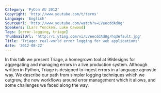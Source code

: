 ```yaml
---
Category: 'PyCon AU 2012'
Copyright: 'http://www.youtube.com/t/terms'
Language: 'English'
SourceUrl: 'http://www.youtube.com/watch?v=LVeecddAd8g'
Speakers: [Lars Yencken, Luke Cawood]
Tags: [error-logging, triage]
ThumbnailUrl: 'http://i.ytimg.com/vi/LVeecddAd8g/hqdefault.jpg'
Title: 'Triage: real-world error logging for web applications'
date: '2012-08-22'
---
```

In this talk we present Triage, a homegrown tool at 99designs for aggregating
and managing errors in a live production system. Although written in Python,
Triage is designed to ingest errors in a language agnostic way. We describe
our path from simpler logging techniques which we outgrew, the new workflows
around error management which it allows, and some challenges we faced along
the way.
